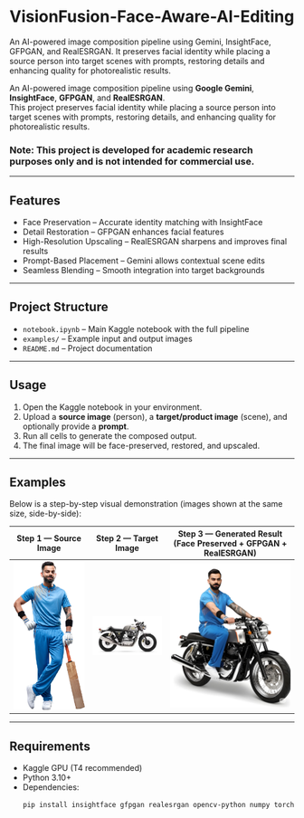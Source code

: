 # VisionFusion-Face-Aware-AI-Editing
An AI-powered image composition pipeline using Gemini, InsightFace, GFPGAN, and RealESRGAN. It preserves facial identity while placing a source person into target scenes with prompts, restoring details and enhancing quality for photorealistic results.

  

An AI-powered image composition pipeline using **Google Gemini**, **InsightFace**, **GFPGAN**, and **RealESRGAN**.  
This project preserves facial identity while placing a source person into target scenes with prompts, restoring details, and enhancing quality for photorealistic results.  

### Note: This project is developed **for academic research purposes only** and is **not intended for commercial use**.  

---

## Features  
- Face Preservation – Accurate identity matching with InsightFace  
- Detail Restoration – GFPGAN enhances facial features  
- High-Resolution Upscaling – RealESRGAN sharpens and improves final results  
- Prompt-Based Placement – Gemini allows contextual scene edits  
- Seamless Blending – Smooth integration into target backgrounds  

---

## Project Structure  
- `notebook.ipynb` – Main Kaggle notebook with the full pipeline  
- `examples/` – Example input and output images  
- `README.md` – Project documentation  

---

## Usage  
1. Open the Kaggle notebook in your environment.  
2. Upload a **source image** (person), a **target/product image** (scene), and optionally provide a **prompt**.  
3. Run all cells to generate the composed output.  
4. The final image will be face-preserved, restored, and upscaled.  

---

## Examples  

Below is a step-by-step visual demonstration (images shown at the same size, side-by-side):  

| Step 1 — Source Image | Step 2 — Target Image | Step 3 — Generated Result (Face Preserved + GFPGAN + RealESRGAN) |
|------------------------|-----------------------|------------------------------------------------------------------|
| <img src="./examples/Daco_1729075.png" width="300"/> | <img src="./examples/download.jpeg" width="300"/> | <img src="./examples/swapped_vk_gfpgan_realesrgan.jpg" width="300"/> |


---

## Requirements  
- Kaggle GPU (T4 recommended)  
- Python 3.10+  
- Dependencies:  
  ```bash
  pip install insightface gfpgan realesrgan opencv-python numpy torch transformers
